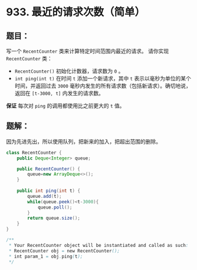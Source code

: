 # 933. 最近的请求次数（简单）
## 题目：
写一个 `RecentCounter` 类来计算特定时间范围内最近的请求。
请你实现 `RecentCounter` 类：
* `RecentCounter()` 初始化计数器，请求数为 `0` 。
* `int ping(int t)` 在时间 `t` 添加一个新请求，其中 `t` 表示以毫秒为单位的某个时间，并返回过去 `3000` 毫秒内发生的所有请求数（包括新请求）。确切地说，返回在 `[t-3000, t]` 内发生的请求数。

**保证** 每次对 `ping` 的调用都使用比之前更大的 `t` 值。
## 题解：
因为先进先出，所以使用队列，把新来的加入，把超出范围的删除。
```java
class RecentCounter {
    public Deque<Integer> queue;

    public RecentCounter() {
        queue=new ArrayDeque<>();
    }
    
    public int ping(int t) {
        queue.add(t);
        while(queue.peek()<t-3000){
            queue.poll();
        }
        return queue.size();
    }
}

/**
 * Your RecentCounter object will be instantiated and called as such:
 * RecentCounter obj = new RecentCounter();
 * int param_1 = obj.ping(t);
 */
```
